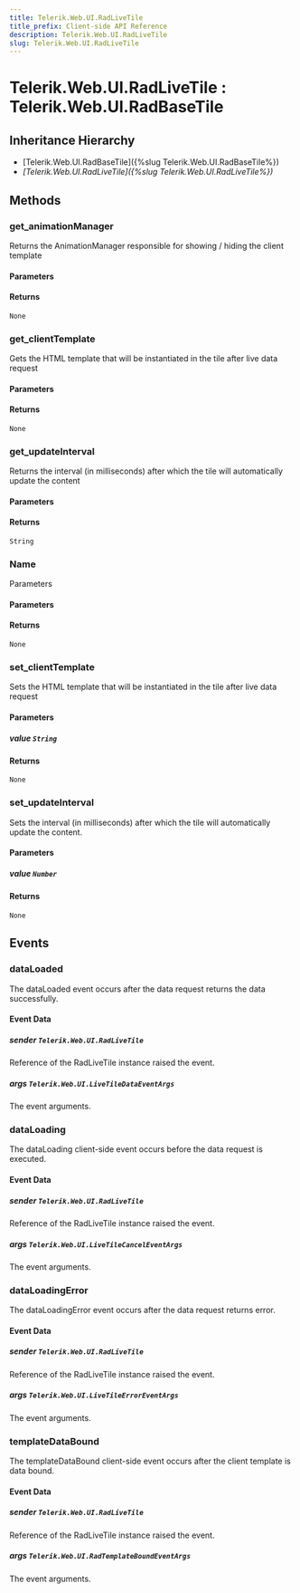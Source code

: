 ```yaml
---
title: Telerik.Web.UI.RadLiveTile
title_prefix: Client-side API Reference
description: Telerik.Web.UI.RadLiveTile
slug: Telerik.Web.UI.RadLiveTile
---
```


# Telerik.Web.UI.RadLiveTile : Telerik.Web.UI.RadBaseTile 

## Inheritance Hierarchy

* [Telerik.Web.UI.RadBaseTile]({%slug Telerik.Web.UI.RadBaseTile%})
* *[Telerik.Web.UI.RadLiveTile]({%slug Telerik.Web.UI.RadLiveTile%})*


## Methods

### get_animationManager

Returns the AnimationManager responsible for showing / hiding the client template

#### Parameters

#### Returns

`None` 

### get_clientTemplate

Gets the HTML template that will be instantiated in the tile after live data request

#### Parameters

#### Returns

`None` 

### get_updateInterval

Returns the interval (in milliseconds) after which the tile will automatically update the content

#### Parameters

#### Returns

`String` 

### Name

Parameters

#### Parameters

#### Returns

`None` 

### set_clientTemplate

Sets the HTML template that will be instantiated in the tile after live data request

#### Parameters

##### value `String`

#### Returns

`None` 

### set_updateInterval

Sets the interval (in milliseconds) after which the tile will automatically update the content.

#### Parameters

##### value `Number`

#### Returns

`None` 


## Events

### dataLoaded

The dataLoaded event occurs after the data request returns the data successfully.

#### Event Data

##### sender `Telerik.Web.UI.RadLiveTile`

Reference of the RadLiveTile instance raised the event.

##### args `Telerik.Web.UI.LiveTileDataEventArgs`

The event arguments.

### dataLoading

The dataLoading client-side event occurs before the data request is executed.

#### Event Data

##### sender `Telerik.Web.UI.RadLiveTile`

Reference of the RadLiveTile instance raised the event.

##### args `Telerik.Web.UI.LiveTileCancelEventArgs`

The event arguments.

### dataLoadingError

The dataLoadingError event occurs after the data request returns error.

#### Event Data

##### sender `Telerik.Web.UI.RadLiveTile`

Reference of the RadLiveTile instance raised the event.

##### args `Telerik.Web.UI.LiveTileErrorEventArgs`

The event arguments.

### templateDataBound

The templateDataBound client-side event occurs after the client template is data bound.

#### Event Data

##### sender `Telerik.Web.UI.RadLiveTile`

Reference of the RadLiveTile instance raised the event.

##### args `Telerik.Web.UI.RadTemplateBoundEventArgs`

The event arguments.


